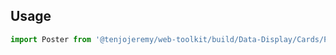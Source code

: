## Usage

```js
import Poster from '@tenjojeremy/web-toolkit/build/Data-Display/Cards/Poster/Ui/React/1/1.index'
```

